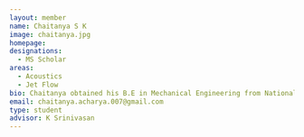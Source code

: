 ```yaml
---
layout: member
name: Chaitanya S K
image: chaitanya.jpg
homepage: 
designations: 
  - MS Scholar
areas: 
  - Acoustics
  - Jet Flow
bio: Chaitanya obtained his B.E in Mechanical Engineering from National Institute of Engineering, Mysuru in 2016. He is presently pursuing his Masters at IIT Madras. His research work centers on studying the characteristics of Jet Flow using Near Field Acoustic Hoography.
email: chaitanya.acharya.007@gmail.com
type: student
advisor: K Srinivasan
---
```

